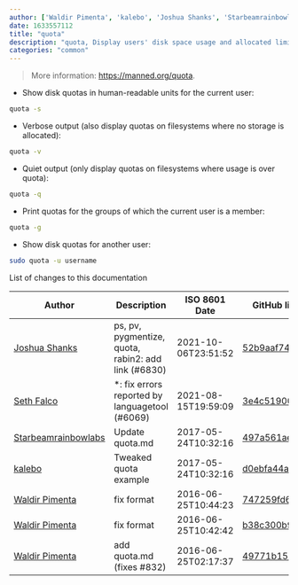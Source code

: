 ```yaml
---
author: ['Waldir Pimenta', 'kalebo', 'Joshua Shanks', 'Starbeamrainbowlabs', 'Seth Falco']
date: 1633557112
title: "quota"
description: "quota, Display users' disk space usage and allocated limits."
categories: "common"
---
```

> More information: <https://manned.org/quota>.

- Show disk quotas in human-readable units for the current user:

```bash
quota -s
```

- Verbose output (also display quotas on filesystems where no storage is allocated):

```bash
quota -v
```

- Quiet output (only display quotas on filesystems where usage is over quota):

```bash
quota -q
```

- Print quotas for the groups of which the current user is a member:

```bash
quota -g
```

- Show disk quotas for another user:

```bash
sudo quota -u username
```
List of changes to this documentation


Author | Description | ISO 8601 Date | GitHub link
------|-----|-----|-----
[Joshua Shanks](mailto:jjshanks@gmail.com) | ps, pv, pygmentize, quota, rabin2: add link (#6830) | 2021-10-06T23:51:52 | [52b9aaf74c57](https://github.com/tldr-pages/tldr/commit/52b9aaf74c571d0ee04b6f2986e09fff22ba7256)
[Seth Falco](mailto:seth@falco.fun) | *: fix errors reported by languagetool (#6069) | 2021-08-15T19:59:09 | [3e4c519004a4](https://github.com/tldr-pages/tldr/commit/3e4c519004a471c861cdc609fd7239ee3355671c)
[Starbeamrainbowlabs](mailto:sbrl@starbeamrainbowlabs.com) | Update quota.md | 2017-05-24T10:32:16 | [497a561ae126](https://github.com/tldr-pages/tldr/commit/497a561ae126239ce0047c8c76e82a8cff1f302a)
[kalebo](mailto:kaleb.olson@gmail.com) | Tweaked quota example | 2017-05-24T10:32:16 | [d0ebfa44a59d](https://github.com/tldr-pages/tldr/commit/d0ebfa44a59de16800767e57a72a3623a184438c)
[Waldir Pimenta](mailto:waldyrious@gmail.com) | fix format | 2016-06-25T10:44:23 | [747259fd62fb](https://github.com/tldr-pages/tldr/commit/747259fd62fb6e081921a0f7bc6ec1eb9a3df988)
[Waldir Pimenta](mailto:waldyrious@gmail.com) | fix format | 2016-06-25T10:42:42 | [b38c300b9126](https://github.com/tldr-pages/tldr/commit/b38c300b91266ea8c7b5e702c0617779f2e44b89)
[Waldir Pimenta](mailto:waldyrious@gmail.com) | add quota.md (fixes #832) | 2016-06-25T02:17:37 | [49771b150ed8](https://github.com/tldr-pages/tldr/commit/49771b150ed823988a36b5a965c7d1ff8e5ed088)

